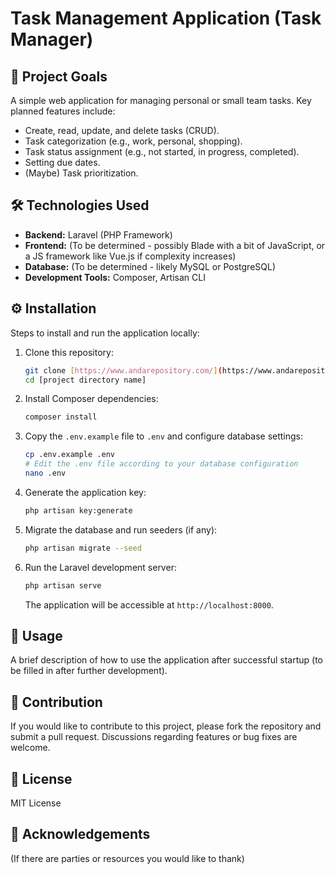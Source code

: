 # Task Management Application (Task Manager)

## 🎯 Project Goals

A simple web application for managing personal or small team tasks. Key planned features include:

* Create, read, update, and delete tasks (CRUD).
* Task categorization (e.g., work, personal, shopping).
* Task status assignment (e.g., not started, in progress, completed).
* Setting due dates.
* (Maybe) Task prioritization.

## 🛠️ Technologies Used

* **Backend:** Laravel (PHP Framework)
* **Frontend:** (To be determined - possibly Blade with a bit of JavaScript, or a JS framework like Vue.js if complexity increases)
* **Database:** (To be determined - likely MySQL or PostgreSQL)
* **Development Tools:** Composer, Artisan CLI

## ⚙️ Installation

Steps to install and run the application locally:

1.  Clone this repository:

    ```bash
    git clone [https://www.andarepository.com/](https://www.andarepository.com/)
    cd [project directory name]
    ```
2.  Install Composer dependencies:

    ```bash
    composer install
    ```
3.  Copy the `.env.example` file to `.env` and configure database settings:

    ```bash
    cp .env.example .env
    # Edit the .env file according to your database configuration
    nano .env
    ```
4.  Generate the application key:

    ```bash
    php artisan key:generate
    ```
5.  Migrate the database and run seeders (if any):

    ```bash
    php artisan migrate --seed
    ```
6.  Run the Laravel development server:

    ```bash
    php artisan serve
    ```
    The application will be accessible at `http://localhost:8000`.

## 🚀 Usage

A brief description of how to use the application after successful startup (to be filled in after further development).

## 🤝 Contribution

If you would like to contribute to this project, please fork the repository and submit a pull request. Discussions regarding features or bug fixes are welcome.

## 📄 License

MIT License

## 🙏 Acknowledgements

(If there are parties or resources you would like to thank)
